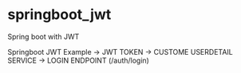 # springboot_jwt
Spring boot with JWT 


Springboot JWT Example
-> JWT TOKEN
-> CUSTOME USERDETAIL SERVICE
-> LOGIN ENDPOINT (/auth/login)
